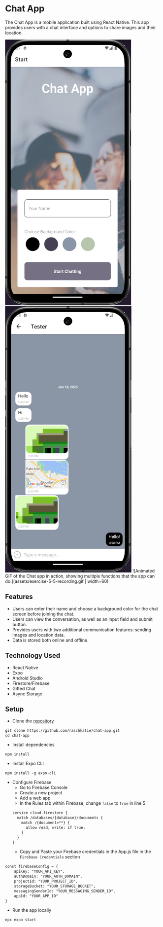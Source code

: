 # Chat App

The Chat App is a mobile application built using React Native. This app provides users with a chat interface and options to share images and their location.

![Screenshot of the Chat messaging app on the main Start screen.](assets/chat-app-main-screen.PNG) ![Screenshot of the Chat messaging app in the chat messaging screen, showing messages, images and locations sent back and forth.](assets/chat-app-chat-screen.PNG) ![Animated GIF of the Chat app in action, showing multiple functions that the app can do.](assets/exercise-5-5-recording.gif | width=60)

## Features

- Users can enter their name and choose a background color for the chat screen before joining the chat.
- Users can view the conversation, as well as an input field and submit button.
- Provides users with two additional communication features: sending images and location data.
- Data is stored both online and offline.

## Technology Used

- React Native
- Expo
- Android Studio
- Firestore/Firebase
- Gifted Chat
- Async Storage

## Setup

- Clone the [repository](https://github.com/raschkatie/chat-app)

```
git clone https://github.com/raschkatie/chat-app.git
cd chat-app
```

- Install dependencies

```
npm install
```

- Install Expo CLI

```
npm install -g expo-cli
```

- Configure Firebase
  - Go to Firebase Console
  - Create a new project
  - Add a web app
  - In the Rules tab within Firebase, change `false` to `true` in line 5
  ```
  service cloud.firestore {
    match /databases/{database}/documents {
      match /{document=**} {
        allow read, write: if true;
      }
    }
  }
  ```
  - Copy and Paste your Firebase credentials in the App.js file in the `Firebase Credentials` section

```
const firebaseConfig = {
    apiKey: "YOUR_API_KEY",
    authDomain: "YOUR_AUTH_DOMAIN",
    projectId: "YOUR_PROJECT_ID",
    storageBucket: "YOUR_STORAGE_BUCKET",
    messagingSenderId: "YOUR_MESSAGING_SENDER_ID",
    appId: "YOUR_APP_ID"
}
```

- Run the app locally

```
npx expo start
```
